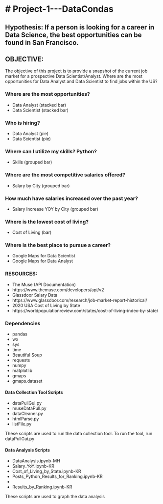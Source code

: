 <h1># Project-1---DataCondas</h1>
<h2>Hypothesis: If a person is looking for a career in Data Science, the best opportunities can be found in San Francisco.</h2>

<h2>OBJECTIVE:</h2> 
<p>The objective of this project is to provide a snapshot of the current job market for a prospective Data Scientist/Analyst.
Where are the most opportunities for Data Analyst and Data Scientist to find jobs within the US?</p>

<h3>Where are the most opportunities?</h3>
<ul>
	<li>Data Analyst (stacked bar)</li>
	<li>Data Scientist (stacked bar)</li>
</ul>
<h3>Who is hiring?</h3>
<ul>
	<li>Data Analyst (pie)</li>
	<li>Data Scientist (pie)</li>
</ul>
<h3>Where can I utilize my skills? Python?</h3>
<ul>
	<li>Skills (grouped bar)</li>
	
</ul>
<h3>Where are the most competitive salaries offered?</h3>
<ul>
	<li>Salary by City (grouped bar)</li>
</ul>
<h3>How much have salaries increased over the past year?</h3>
<ul>
	<li>Salary Increase YOY by City (grouped bar)</li>

</ul>
<h3>Where is the lowest cost of living?</h3>
<ul>
	<li>Cost of Living (bar)</li>
</ul>
<h3>Where is the best place to pursue a career?</h3>
<ul>
	<li>Google Maps for Data Scientist</li>
	<li>Google Maps for Data Analyst</li>
</ul>


<h3>RESOURCES:</h3>
<ul>
	<li>The Muse (API Documentation)</li>
	<li>https://www.themuse.com/developers/api/v2</li>
	<li>Glassdoor Salary Data</li>
	<li>https://www.glassdoor.com/research/job-market-report-historical/</li>
	<li>2020 USA Cost of Living by State</li>
	<li>https://worldpopulationreview.com/states/cost-of-living-index-by-state/</li>
</ul>
<h3>Dependencies</h3>
<ul>
	<li>pandas</li>
	<li>wx</li> 
	<li>sys</li>
	<li>time</li>
	<li>Beautiful Soup</li>
	<li>requests</li>
	<li>numpy</li>
	<li>matplotlib</li> 
	<li>gmaps</li>
	<li>gmaps.dataset</li>
</ul>

<h4>Data Collection Tool Scripts</h4>
<ul> 
	<li>dataPullGui.py</li>
	<li>museDataPull.py</li>
	<li>dataCleaner.py</li>
	<li>htmlParse.py</li> 
	<li>listFile.py</li> 
</ul>
<p>These scripts are used to run the data collection tool. To run the tool, run dataPullGui.py</p>

<h4>Data Analysis Scripts</h4>
<ul> 
	<li>DataAnalysis.ipynb-MH</li>
	<li>Salary_YoY.ipynb-KR</li>
	<li>Cost_of_Living_by_State.ipynb-KR</li>
	<li>Posts_Python_Results_for_Ranking.ipynb-KR<li>
	<li>Results_by_Ranking.ipynb-KR</li>
	
</ul>
</p>These scripts are used to graph the data analysis</p>

	


